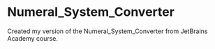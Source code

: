 # Numeral_System_Converter

Created my version of the Numeral_System_Converter from JetBrains Academy course.
